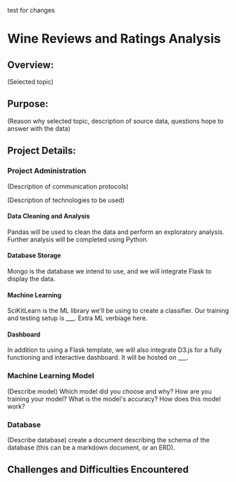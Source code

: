test for changes

# Wine Reviews and Ratings Analysis

## Overview:
(Selected topic)

## Purpose:
(Reason why selected topic, description of source data, questions hope to answer with the data)


## Project Details:

### Project Administration
(Description of communication protocols)

(Description of technologies to be used)
#### Data Cleaning and Analysis
Pandas will be used to clean the data and perform an exploratory analysis. Further analysis will be completed using Python.

#### Database Storage
Mongo is the database we intend to use, and we will integrate Flask to display the data.

#### Machine Learning
SciKitLearn is the ML library we'll be using to create a classifier. Our training and testing setup is ___. Extra ML verbiage here.

#### Dashboard
In addition to using a Flask template, we will also integrate D3.js for a fully functioning and interactive dashboard. It will be hosted on ___.


### Machine Learning Model
(Describe model)
Which model did you choose and why?
How are you training your model?
What is the model's accuracy?
How does this model work?


### Database
(Describe database)
create a document describing the schema of the database (this can be a markdown document, or an ERD).



## Challenges and Difficulties Encountered
